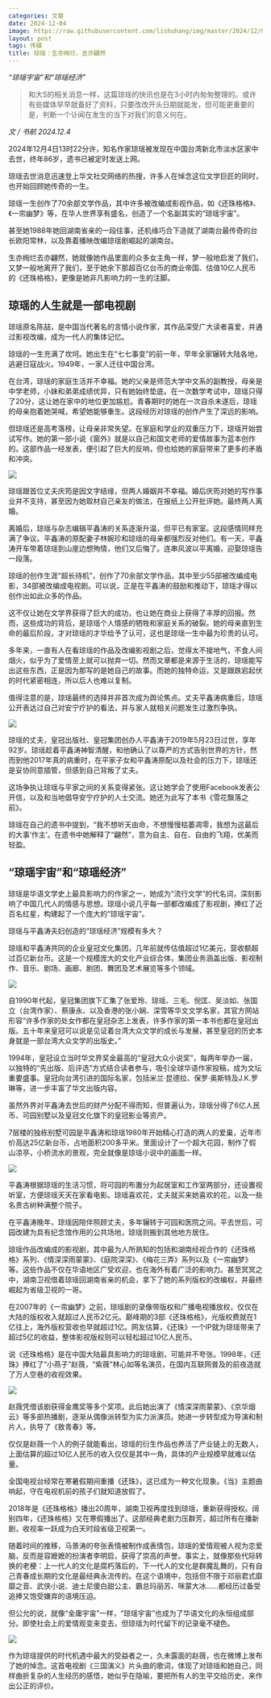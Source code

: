 ```yaml
---
categories: 文章
date: 2024-12-04
image: https://raw.githubusercontent.com/lishuhang/img/master/2024/12/04/01.jpg
layout: post
tags: 传媒
title: 琼瑶：生亦绚烂，去亦翩然
---
```


*“琼瑶宇宙”和“琼瑶经济”*  

> 和大S的相关消息一样，这篇琼瑶的快讯也是在3小时内匆匆整理的。或许有些媒体早早就备好了资料，只要改改开头日期就能发，但可能更重要的是，判断一个讣闻在发生的当下对我们的意义何在。  

*文 / 书航 2024.12.4*

2024年12月4日13时22分许，知名作家琼瑶被发现在中国台湾新北市淡水区家中去世，终年86岁，遗书已被定时发送上网。

琼瑶去世消息迅速登上华文社交网络的热搜，许多人在悼念这位文学巨匠的同时，也开始回顾她传奇的一生。

琼瑶一生创作了70余部文学作品，其中许多被改编成影视作品，如《还珠格格》、《一帘幽梦》等，在华人世界享有盛名，创造了一个名副其实的“琼瑶宇宙”。

甚至她1988年她回湖南省亲的一段往事，还机缘巧合下造就了湖南台最传奇的台长欧阳常林，以及靠着播映改编琼瑶剧崛起的湖南台。

生亦绚烂去亦翩然，她就像她作品里面的众多女主角一样，梦一般地启发了我们，又梦一般地离开了我们，至于她余下那超百亿台币的商业帝国、估值10亿人民币的《还珠格格》，更像是她非凡影响力的一生的注脚。

## 琼瑶的人生就是一部电视剧

琼瑶原名陈喆，是中国当代著名的言情小说作家，其作品深受广大读者喜爱，并通过影视改编，成为一代人的集体记忆。

琼瑶的一生充满了坎坷。她出生在“七七事变”的前一年，早年全家辗转大陆各地，逃避日寇战火。1949年，一家人迁往中国台湾。

在台湾，琼瑶的家庭生活并不幸福。她的父亲是师范大学中文系的副教授，母亲是中学老师，小妹和弟弟成绩优异，只有她始终垫底。在一次数学考试中，琼瑶只得了20分，这让她在家中的地位更加尴尬。青春期时的她在一次自杀未遂后，琼瑶的母亲抱着她哭喊，希望她能够重生。这段经历对琼瑶的创作产生了深远的影响。

但琼瑶还是高考落榜，让母亲非常失望。在家庭和学业的双重压力下，琼瑶开始尝试写作。她的第一部小说《窗外》就是以自己和国文老师的爱情故事为蓝本创作的。这部作品一经发表，便引起了巨大的反响，但也给她的家庭带来了更多的矛盾和冲突。

![](https://raw.githubusercontent.com/lishuhang/img/master/2024/12/04/02.png)

琼瑶跟首位丈夫庆筠是因文字结缘，但两人婚姻并不幸福。婚后庆筠对她的写作事业并不支持，甚至因为她取材自己亲友的做法，在报纸上公开批评她。最终两人离婚。

离婚后，琼瑶与杂志编辑平鑫涛的关系逐渐升温，但平已有家室。这段感情同样充满了争议。平鑫涛的原配妻子林婉珍和琼瑶的母亲都强烈反对他们。有一天，平鑫涛开车带着琼瑶到山崖边想殉情，他们又后悔了。连串风波以平离婚，迎娶琼瑶告一段落。

琼瑶的创作生涯“超长待机”，创作了70余部文学作品，其中至少55部被改编成电影，34部被改编成电视剧。可以说，正是在平鑫涛的鼓励和推动下，琼瑶才得以创作出如此众多的作品。

这不仅让她在文学界获得了巨大的成功，也让她在商业上获得了丰厚的回报。然而，这些成功的背后，是琼瑶个人情感的牺牲和家庭关系的破裂。她的母亲直到生命的最后阶段，才对琼瑶的才华给予了认可，这也是琼瑶一生中最为珍贵的认可。

多年来，一直有人在看琼瑶的作品及改编影视剧之后，觉得太不接地气，不食人间烟火，似乎为了爱情至上就可以抛弃一切。然而文章都是来源于生活的，琼瑶能写出这些东西，正是因为那写的是她自己的故事。而她的独特命运，又是跟跌宕起伏的时代紧密相连，所以后人也难以复制。

值得注意的是，琼瑶最终的选择并非首次成为舆论焦点。丈夫平鑫涛病重后，琼瑶公开表达过自己对安宁疗护的看法，并与家人就相关问题发生过激烈争执。

![](https://raw.githubusercontent.com/lishuhang/img/master/2024/12/04/03.png)

琼瑶的丈夫，皇冠出版社、皇冠集团创办人平鑫涛于2019年5月23日过世，享年92岁。琼瑶趁着平鑫涛神智清醒，和他确认了以尊严的方式告别世界的方针，然而到他2017年真的病重时，在平家子女和平鑫涛原配以及社会的压力下，琼瑶还是妥协同意插管，但感到自己背叛了丈夫。

这场争执让琼瑶与平家之间的关系变得紧张。这让她学会了使用Facebook发表公开信，以及和当地倡导安宁疗护的人士交流。她还为此写了本书《雪花飘落之前》。

琼瑶在自己的遗书中提到，“我不想听天由命，不想慢慢枯萎凋零，我想为这最后的大事‘作主’。在遗书中她解释了“翩然”，意为自主、自在、自由的飞翔，优美而轻盈。

## “琼瑶宇宙”和“琼瑶经济”

琼瑶是华语文学史上最具影响力的作家之一，她成为“流行文学”的代名词，深刻影响了中国几代人的情感与思想。琼瑶小说几乎每一部都改编成了影视剧，捧红了近百名红星，构建起了一个庞大的“琼瑶宇宙”。

琼瑶与平鑫涛夫妇创造的“琼瑶经济”规模有多大？

琼瑶和平鑫涛共同的企业皇冠文化集团，几年前就传估值超过1亿美元，营收额超过百亿新台币。这是一个规模庞大的文化产业综合体，集团业务涵盖出版、影视制作、音乐、剧场、画廊、剧团、舞团及艺术展览等多个领域。

![](https://raw.githubusercontent.com/lishuhang/img/master/2024/12/04/04.png)

自1990年代起，皇冠集团旗下汇集了张爱玲、琼瑶、三毛、倪匡、吴淡如、张国立（台湾作家）、蔡康永、以及香港的张小娴、深雪等华文文学名家，其官方网站形容“许多作家的处女作都在皇冠杂志上发表，许多作家的第一本书也都在皇冠出版。五十年来皇冠可以说是见证着台湾大众文学的成长与发展，甚至皇冠的历史本身就是一部台湾大众文学的出版史。”

1994年，皇冠设立当时华文界奖金最高的“皇冠大众小说奖”，每两年举办一届，以独特的“先出版、后评选”方式结合读者参与，吸引全球华语作家投稿，成为文坛重要盛事。皇冠向台湾引进的国际名家，包括米兰·昆德拉、保罗·奥斯特及J.K.罗琳等，进一步丰富了华文出版内容。

虽然外界对平鑫涛去世后的财产分配不得而知，但普遍认为，琼瑶分得了6亿人民币、可园别墅以及皇冠文化旗下的皇冠影业等资产。

7层楼的独栋别墅可园是平鑫涛和琼瑶1980年开始精心打造的两人的爱巢，近年市价高达25亿新台币，占地面积200多平米。里面设计了一个超大花园，制作了假山凉亭，小桥流水的景观，完全就像是琼瑶小说中的画面一样。

![](https://raw.githubusercontent.com/lishuhang/img/master/2024/12/04/05.png)

平鑫涛根据琼瑶的生活习惯，将可园的布置分为起居室和工作室两部分，还设置视听室，方便琼瑶天天在家看电影。琼瑶喜欢花，丈夫就买来她喜欢的花，以及一些名贵古树种满整个院子。

在平鑫涛晚年，琼瑶因陪伴照顾丈夫，多年辗转于可园和医院之间。平去世后，可园改建为具有纪念馆作用的公共场地，琼瑶则搬到其他地方居住。

琼瑶作品改编成的影视剧，其中最为人所熟知的包括和湖南经视合作的《还珠格格》系列、《情深深雨蒙蒙》、《庭院深深》、《梅花三弄》系列以及《一帘幽梦》等。这些作品不仅在华语地区广受欢迎，也在海外有着广泛的影响力。甚至冥冥之中，湖南卫视借着琼瑶回湖南省亲的机会，拿下了她的系列版权的改编权，并最终崛起为省级卫视的一哥。

在2007年的《一帘幽梦》之前，琼瑶剧的录像带版权和广播电视播放权，仅仅在大陆的版权收入就超过人民币2亿元。巅峰期的3部《还珠格格》，光版权费就在1亿往上，海外版权营收也早就超过1亿。网友估算，《还珠》一个IP就为琼瑶带来了超过5亿的收益，整体影视版权则可以轻松超过10亿人民币。

说《还珠格格》是在中国大陆最具影响力的琼瑶剧，可能并不夸张。1998年，《还珠》捧红了“小燕子”赵薇，“紫薇”林心如等名演员，在国内互联网普及的前夜造就了万人空巷的收视效果。

![](https://raw.githubusercontent.com/lishuhang/img/master/2024/12/04/06.png)

赵薇凭借该剧获得金鹰奖等多个奖项。此后她出演了《情深深雨蒙蒙》、《京华烟云》等多部热播剧，逐渐从偶像派转型为实力派演员。她进一步转型成为导演和制片人，执导了《致青春》等。

仅仅是赵薇一个人的例子就能看出，琼瑶的衍生作品也养活了产业链上的无数人，上面估算的超过10亿人民币的收入仅仅是其中一角，具体的产业规模早就难以估量。

全国电视台经常在寒暑假期间重播《还珠》，这已成为一种文化现象。《当》主题曲响起，守在电视机前的孩子们就知道放假了。

2018年是《还珠格格》播出20周年，湖南卫视再度找到琼瑶，重新获得授权。阔别四年，《还珠格格》又在寒假播出了。这部经典老剧力压群芳，超过所有在播新剧，收视率一跃成为白天时段省级卫视第一。

随着时间的推移，马景涛的夸张表情被制作成表情包，琼瑶的爱情观被人视为恋爱脑，反而是容嬷嬷的扮演者李明启，获得了崇高的声誉。事实上，就像那些代际转换的老梗：上一代人的文化是腐朽落后的，下一代人的文化是群魔乱舞的，只有自己青春成长期的文化是最经典永流传的。在这个语境中，包括但不限于邓丽君式靡靡之音、武侠小说、迪士尼傻白甜公主、霸总玛丽苏、咪蒙大冰……都经历过备受追捧又饱受嫌弃的语境压迫。

但公允的说，就像“金庸宇宙”一样，“琼瑶宇宙”也成为了华语文化的永恒组成部分。即使社会上的爱情观变来变去，但琼瑶为时代留下的记录毫不褪色。

![](https://raw.githubusercontent.com/lishuhang/img/master/2024/12/04/07.png)

作为琼瑶提供的时代机遇中最大的受益者之一，久未露面的赵薇，也在微博上发布了她的悼念。这首电视剧《三国演义》片头曲的歌词，体现了对琼瑶和她自己，同样曲折复杂的人生经历的感悟，她似乎在隐喻，要把所有人的生平交给历史，来作出公正的评价。